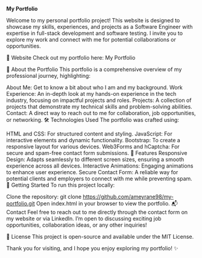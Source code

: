 **My Portfolio**



Welcome to my personal portfolio project! This website is designed to showcase my skills, experiences, and projects as a Software Engineer with expertise in full-stack development and software testing. I invite you to explore my work and connect with me for potential collaborations or opportunities.

🔗 Website
Check out my portfolio here: My Portfolio

📄 About the Portfolio
This portfolio is a comprehensive overview of my professional journey, highlighting:

About Me: Get to know a bit about who I am and my background.
Work Experience: An in-depth look at my hands-on experience in the tech industry, focusing on impactful projects and roles.
Projects: A collection of projects that demonstrate my technical skills and problem-solving abilities.
Contact: A direct way to reach out to me for collaboration, job opportunities, or networking.
🛠️ Technologies Used
The portfolio was crafted using:

HTML and CSS: For structured content and styling.
JavaScript: For interactive elements and dynamic functionality.
Bootstrap: To create a responsive layout for various devices.
Web3Forms and hCaptcha: For secure and spam-free contact form submissions.
🌟 Features
Responsive Design: Adapts seamlessly to different screen sizes, ensuring a smooth experience across all devices.
Interactive Animations: Engaging animations to enhance user experience.
Secure Contact Form: A reliable way for potential clients and employers to connect with me while preventing spam.
🚀 Getting Started
To run this project locally:

Clone the repository: git clone https://github.com/ameyrane98/my-portfolio.git
Open index.html in your browser to view the portfolio.
📬 Contact
Feel free to reach out to me directly through the contact form on my website or via LinkedIn. I’m open to discussing exciting job opportunities, collaboration ideas, or any other inquiries!

📝 License
This project is open-source and available under the MIT License.

Thank you for visiting, and I hope you enjoy exploring my portfolio! ✨
